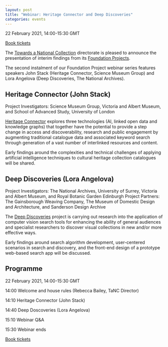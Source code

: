 ```yaml
---
layout: post
title: "Webinar: Heritage Connector and Deep Discoveries"
categories: events
---
```


22 February 2021, 14:00-15:30 GMT

[Book tickets](https://www.eventbrite.co.uk/e/foundation-projects-heritage-connector-deep-discoveries-tickets-138584262259) 

The [Towards a National Collection](https://www.nationalcollection.org.uk) directorate is pleased to announce the presentation of interim findings from its [Foundation Projects](https://www.nationalcollection.org.uk/projects).

The second instalment of our Foundation Project webinar series features speakers John Stack (Heritage Connector, Science Museum Group) and Lora Angelova (Deep Discoveries, The National Archives).

## Heritage Connector (John Stack)

Project Investigators: Science Museum Group, Victoria and Albert Museum, and School of Advanced Study, University of London

[Heritage Connector](https://www.sciencemuseumgroup.org.uk/project/heritage-connector/) explores three technologies (AI, linked open data and knowledge graphs) that together have the potential to provide a step change in access and discoverability, research and public engagement by augmenting traditional catalogue data and associated keyword search through generation of a vast number of interlinked resources and content.

Early findings around the complexities and technical challenges of applying artificial intelligence techniques to cultural heritage collection catalogues will be shared.

## Deep Discoveries (Lora Angelova)

Project Investigators: The National Archives, University of Surrey, Victoria and Albert Museum, and Royal Botanic Garden Edinburgh
Project Partners: The Gainsborough Weaving Company, The Museum of Domestic Design and Architecture, and Sanderson Design Archive

The [Deep Discoveries](https://tanc-ahrc.github.io/DeepDiscoveries/) project is carrying out research into the application of computer vision search tools for enhancing the ability of general audiences and specialist researchers to discover visual collections in new and/or more effective ways.

Early findings around search algorithm development, user-centered scenarios in search and discovery, and the front-end design of a prototype web-based search app will be discussed.

## Programme 

22 February 2021, 14:00-15:30 GMT

14:00 Welcome and house rules (Rebecca Bailey, TaNC Director)

14:10 Heritage Connector (John Stack)

14:40 Deep Doscoveries (Lora Angelova)

15:10 Webinar Q&A

15:30 Webinar ends

[Book tickets](https://www.eventbrite.co.uk/e/foundation-projects-heritage-connector-deep-discoveries-tickets-138584262259) 
